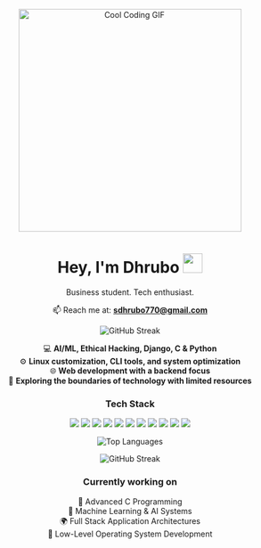 <p align="center">
  <img src="https://media1.giphy.com/media/v1.Y2lkPTc5MGI3NjExOXh1d2FiZ2Z1cGh1eG54Z3k1aXJxNjJtNzV1c2V6MmM3NGd5cjM4cSZlcD12MV9pbnRlcm5hbF9naWZfYnlfaWQmY3Q9Zw/iIqmM5tTjmpOB9mpbn/giphy.gif" width="400" alt="Cool Coding GIF"/>
</p>

<h1 align="center">Hey, I'm Dhrubo <img src="https://github.com/rajput2107/rajput2107/blob/master/Assets/Hi.gif" width="35"></h1>

<p align="center">
  Business student. Tech enthusiast.
</p>

<p align="center">
  📫 Reach me at: <a href="mailto:sdhrubo770@gmail.com"><strong>sdhrubo770@gmail.com</strong></a>
</p>

<p align="center">
  <img src="https://github-readme-streak-stats.herokuapp.com/?user=dhrubo-10&theme=radical&hide_border=true" alt="GitHub Streak"/>
</p>


<p align="center">
  💻 <strong>AI/ML, Ethical Hacking, Django, C & Python</strong><br>
  ⚙️ <strong>Linux customization, CLI tools, and system optimization</strong><br>
  🌐 <strong>Web development with a backend focus</strong><br>
  🧠 <strong>Exploring the boundaries of technology with limited resources</strong>
</p>

<h3 align="center">Tech Stack</h3>

<p align="center">
  <img src="https://img.shields.io/badge/Python-3776AB?style=for-the-badge&logo=python&logoColor=white"/>
  <img src="https://img.shields.io/badge/C-00599C?style=for-the-badge&logo=c&logoColor=white"/>
  <img src="https://img.shields.io/badge/Django-092E20?style=for-the-badge&logo=django&logoColor=white"/>
  <img src="https://img.shields.io/badge/Linux-FCC624?style=for-the-badge&logo=linux&logoColor=black"/>
  <img src="https://img.shields.io/badge/Bash-4EAA25?style=for-the-badge&logo=gnu-bash&logoColor=white"/>
  <img src="https://img.shields.io/badge/HTML5-E34F26?style=for-the-badge&logo=html5&logoColor=white"/>
  <img src="https://img.shields.io/badge/CSS3-1572B6?style=for-the-badge&logo=css3&logoColor=white"/>
  <img src="https://img.shields.io/badge/JavaScript-F7DF1E?style=for-the-badge&logo=javascript&logoColor=black"/>
  <img src="https://img.shields.io/badge/MongoDB-47A248?style=for-the-badge&logo=mongodb&logoColor=white"/>
  <img src="https://img.shields.io/badge/SQL-025E8C?style=for-the-badge&logo=postgresql&logoColor=white"/>
  <img src="https://img.shields.io/badge/Git-F05032?style=for-the-badge&logo=git&logoColor=white"/>
</p>

<div align="center">

![Top Languages](https://github-readme-stats.vercel.app/api/top-langs/?username=dhrubo-10&layout=compact&langs_count=8&hide_progress=false&theme=tokyonight&v=2)

</div>

 <p align="center">
  <!-- <img src="https://github-readme-stats.vercel.app/api?username=dhrubo-10&show_icons=true&theme=radical&hide_border=true" alt="Dhrubo's GitHub Stats"/>
  <br> -->
  <img src="https://streak-stats.demolab.com?user=dhrubo-10&theme=radical&hide_border=true" alt="GitHub Streak"/>
</p> 

<h3 align="center">Currently working on</h3>

<p align="center">
  🔧 Advanced C Programming<br>
  🤖 Machine Learning & AI Systems<br>
  🌍 Full Stack Application Architectures<br>
  🧩 Low-Level Operating System Development
</p>
